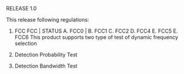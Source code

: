 RELEASE 1.0

This release following regulations:
1. FCC
       FCC     | STATUS
    A. FCC0    | 
    B. FCC1
    C. FCC2
    D. FCC4
    E. FCC5
    E. FCC6
This product supports two type of test of dynamic frequency selection

1. Detection Probability Test
2. Detection Bandwidth Test

